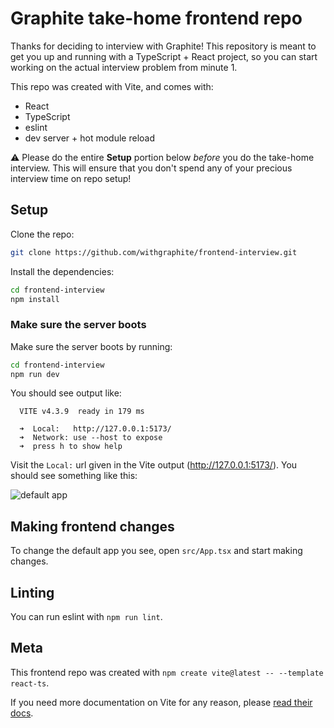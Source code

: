 # Graphite take-home frontend repo

Thanks for deciding to interview with Graphite! This repository is meant to get you up and running with a TypeScript + React project, so you can start working on the actual interview problem from minute 1.

This repo was created with Vite, and comes with:

- React
- TypeScript
- eslint
- dev server + hot module reload

⚠️ Please do the entire **Setup** portion below _before_ you do the take-home interview. This will ensure that you don't spend any of your precious interview time on repo setup!

## Setup

Clone the repo:

```bash
git clone https://github.com/withgraphite/frontend-interview.git
```

Install the dependencies:

```bash
cd frontend-interview
npm install
```

### Make sure the server boots

Make sure the server boots by running:

```bash
cd frontend-interview
npm run dev
```

You should see output like:

```
  VITE v4.3.9  ready in 179 ms

  ➜  Local:   http://127.0.0.1:5173/
  ➜  Network: use --host to expose
  ➜  press h to show help
```

Visit the `Local:` url given in the Vite output (http://127.0.0.1:5173/). You should see something like this:

![default app](https://github.com/withgraphite/frontend-interview/assets/59429/337cfdfb-0e6e-42cb-812b-c46b66c98173)

## Making frontend changes

To change the default app you see, open `src/App.tsx` and start making changes.

## Linting

You can run eslint with `npm run lint`.

## Meta

This frontend repo was created with `npm create vite@latest -- --template react-ts`.

If you need more documentation on Vite for any reason, please [read their docs](https://vitejs.dev/guide/).
